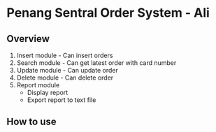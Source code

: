 # Penang Sentral Order System - Ali

## Overview
1. Insert module - Can insert orders
2. Search module - Can get latest order with card number
3. Update module - Can update order
4. Delete module - Can delete order
5. Report module
    - Display report
    - Export report to text file

## How to use

